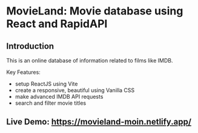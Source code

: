 # MovieLand: Movie database using React and RapidAPI

## Introduction
This is an online database of information related to films like IMDB.

Key Features:
- setup ReactJS using Vite
- create a responsive, beautiful using Vanilla CSS
- make advanced IMDB API requests
- search and filter movie titles

## Live Demo: https://movieland-moin.netlify.app/
